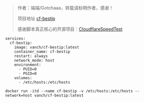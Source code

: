 > 作者：端端/Gotchaaa，转载请标明作者，感谢！
> 
> 项目地址 [cf-bestip](https://github.com/vanchkong/cf-bestip)
> 
> 感谢脚本真正核心的开源项目：[CloudflareSpeedTest](https://github.com/XIU2/CloudflareSpeedTest)

```
services:
  cf-bestip:
    image: vanch/cf-bestip:latest
    container_name: cf-bestip
    restart: always
    network_mode: host
    environment:
      - PUID=0
      - PGID=0
    volumes:
      - /etc/hosts:/etc/hosts
```

```
docker run -itd --name cf-bestip -v /etc/hosts:/etc/hosts --network=host vanch/cf-bestip:latest
```